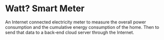 # Watt? Smart Meter
An Internet connected electricity meter to measure the overall power consumption and the cumulative energy consumption of the home. Then to send that data to a back-end cloud server through the Internet.
